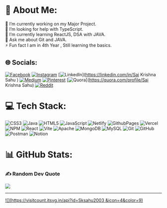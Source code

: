 # 💫 About Me:
🔭 I’m currently working on my Major Project.<br>🤝 I’m looking for help with TypeScript.<br>🌱 I’m currently learning ReactJS, DSA with JAVA.<br>💬 Ask me about Git and JAVA.<br>⚡ Fun fact I am in 4th Year , Still learning the basics. 


## 🌐 Socials:
[![Facebook](https://img.shields.io/badge/Facebook-%231877F2.svg?logo=Facebook&logoColor=white)](https://facebook.com/saikrishna.1243) [![Instagram](https://img.shields.io/badge/Instagram-%23E4405F.svg?logo=Instagram&logoColor=white)](https://instagram.com/saikrishna.1243) [![LinkedIn](https://img.shields.io/badge/LinkedIn-%230077B5.svg?logo=linkedin&logoColor=white)](https://linkedin.com/in/Sai Krishna Sahu ) [![Medium](https://img.shields.io/badge/Medium-12100E?logo=medium&logoColor=white)](https://medium.com/@sksahu2083) [![Pinterest](https://img.shields.io/badge/Pinterest-%23E60023.svg?logo=Pinterest&logoColor=white)](https://pinterest.com/saikrishnasahu143) [![Quora](https://img.shields.io/badge/Quora-%23B92B27.svg?logo=Quora&logoColor=white)](https://quora.com/profile/Sai Krishna Sahu) [![Reddit](https://img.shields.io/badge/Reddit-%23FF4500.svg?logo=Reddit&logoColor=white)](https://reddit.com/user/u/saikrishna_1243) 

# 💻 Tech Stack:
![CSS3](https://img.shields.io/badge/css3-%231572B6.svg?style=for-the-badge&logo=css3&logoColor=white) ![Java](https://img.shields.io/badge/java-%23ED8B00.svg?style=for-the-badge&logo=openjdk&logoColor=white) ![HTML5](https://img.shields.io/badge/html5-%23E34F26.svg?style=for-the-badge&logo=html5&logoColor=white) ![JavaScript](https://img.shields.io/badge/javascript-%23323330.svg?style=for-the-badge&logo=javascript&logoColor=%23F7DF1E) ![Netlify](https://img.shields.io/badge/netlify-%23000000.svg?style=for-the-badge&logo=netlify&logoColor=#00C7B7) ![GithubPages](https://img.shields.io/badge/github%20pages-121013?style=for-the-badge&logo=github&logoColor=white) ![Vercel](https://img.shields.io/badge/vercel-%23000000.svg?style=for-the-badge&logo=vercel&logoColor=white) ![NPM](https://img.shields.io/badge/NPM-%23CB3837.svg?style=for-the-badge&logo=npm&logoColor=white) ![React](https://img.shields.io/badge/react-%2320232a.svg?style=for-the-badge&logo=react&logoColor=%2361DAFB) ![Vite](https://img.shields.io/badge/vite-%23646CFF.svg?style=for-the-badge&logo=vite&logoColor=white) ![Apache](https://img.shields.io/badge/apache-%23D42029.svg?style=for-the-badge&logo=apache&logoColor=white) ![MongoDB](https://img.shields.io/badge/MongoDB-%234ea94b.svg?style=for-the-badge&logo=mongodb&logoColor=white) ![MySQL](https://img.shields.io/badge/mysql-4479A1.svg?style=for-the-badge&logo=mysql&logoColor=white) ![Git](https://img.shields.io/badge/git-%23F05033.svg?style=for-the-badge&logo=git&logoColor=white) ![GitHub](https://img.shields.io/badge/github-%23121011.svg?style=for-the-badge&logo=github&logoColor=white) ![Postman](https://img.shields.io/badge/Postman-FF6C37?style=for-the-badge&logo=postman&logoColor=white) ![Notion](https://img.shields.io/badge/Notion-%23000000.svg?style=for-the-badge&logo=notion&logoColor=white)
# 📊 GitHub Stats:


### ✍️ Random Dev Quote
![](https://quotes-github-readme.vercel.app/api?type=horizontal&theme=radical)

---
[![](https://visitcount.itsvg.in/api?id=Sksahu2003 &icon=4&color=9)](https://visitcount.itsvg.in)

<!-- Proudly created with GPRM ( https://gprm.itsvg.in ) -->
